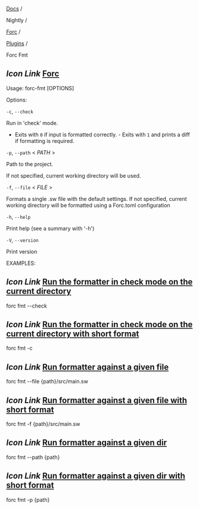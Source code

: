 [Docs](https://docs.fuel.network/) /

Nightly  /

[Forc](https://docs.fuel.network/docs/nightly/forc/) /

[Plugins](https://docs.fuel.network/docs/nightly/forc/plugins/) /

Forc Fmt

## _Icon Link_ [Forc](https://docs.fuel.network/docs/nightly/forc/plugins/forc_fmt/\#forc-fmt)

Usage: forc-fmt \[OPTIONS\]

Options:

`-c`, `--check`

Run in 'check' mode.

- Exits with `0` if input is formatted correctly. - Exits with `1` and prints a diff if formatting is required.

`-p`, `--path` < _PATH_ \>

Path to the project.

If not specified, current working directory will be used.

`-f`, `--file` < _FILE_ \>

Formats a single .sw file with the default settings. If not specified, current working directory will be formatted using a Forc.toml configuration

`-h`, `--help`

Print help (see a summary with '-h')

`-V`, `--version`

Print version

EXAMPLES:

## _Icon Link_ [Run the formatter in check mode on the current directory](https://docs.fuel.network/docs/nightly/forc/plugins/forc_fmt/\#forc-fmt)

forc fmt --check

## _Icon Link_ [Run the formatter in check mode on the current directory with short format](https://docs.fuel.network/docs/nightly/forc/plugins/forc_fmt/\#forc-fmt)

forc fmt -c

## _Icon Link_ [Run formatter against a given file](https://docs.fuel.network/docs/nightly/forc/plugins/forc_fmt/\#forc-fmt)

forc fmt --file {path}/src/main.sw

## _Icon Link_ [Run formatter against a given file with short format](https://docs.fuel.network/docs/nightly/forc/plugins/forc_fmt/\#forc-fmt)

forc fmt -f {path}/src/main.sw

## _Icon Link_ [Run formatter against a given dir](https://docs.fuel.network/docs/nightly/forc/plugins/forc_fmt/\#forc-fmt)

forc fmt --path {path}

## _Icon Link_ [Run formatter against a given dir with short format](https://docs.fuel.network/docs/nightly/forc/plugins/forc_fmt/\#forc-fmt)

forc fmt -p {path}